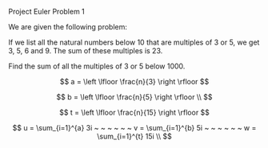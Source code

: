 
<p> Project Euler Problem 1 </p> 
We are given the following problem: 
<br>
<p> If we list all the natural numbers below 10 that are multiples of 3 or 5, we get 3, 5, 6 and 9. The sum of these multiples is 23. </p>
<p> Find the sum of all the multiples of 3 or 5 below 1000. </p>


$$ 
a = \left \lfloor \frac{n}{3} \right \rfloor
$$

$$
b = \left \lfloor \frac{n}{5} \right \rfloor \\
$$ 

$$
 t = \left \lfloor \frac{n}{15} \right \rfloor
$$


$$
u = \sum_{i=1}^{a} 3i ~ ~ ~ ~ ~ ~
v = \sum_{i=1}^{b} 5i ~ ~ ~ ~ ~ ~
w = \sum_{i=1}^{t} 15i \\
$$








